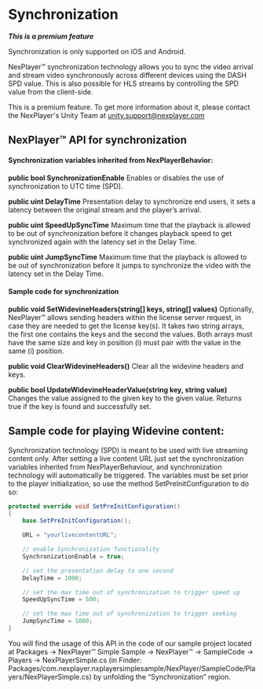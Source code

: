 # Synchronization

***This is a premium feature***

Synchronization is only supported on iOS and Android.

NexPlayer™ synchronization technology allows you to sync the video arrival and stream video synchronously across different devices using the DASH SPD value. This is also possible for HLS streams by controlling the SPD value from the client-side.

This is a premium feature. To get more information about it, please contact the NexPlayer's Unity Team at unity.support@nexplayer.com

## NexPlayer™ API for synchronization

#### Synchronization variables inherited from NexPlayerBehavior:

**public bool SynchronizationEnable**
Enables or disables the use of synchronization to UTC time (SPD).

**public uint DelayTime**
Presentation delay to synchronize end users, it sets a latency between the original stream and the player’s arrival.

**public uint SpeedUpSyncTime**
Maximum time that the playback is allowed to be out of synchronization before it changes playback speed to get synchronized again with the latency set in the Delay Time.

**public uint JumpSyncTime**
Maximum time that the playback is allowed to be out of synchronization before it jumps to synchronize the video with the latency set in the Delay Time.

#### Sample code for synchronization

**public void SetWidevineHeaders(string[] keys, string[] values)**
Optionally, NexPlayer™ allows sending headers within the license server request, in case they are needed to get the license key(s). It takes two string arrays, the first one contains the keys and the second the values. Both arrays must have the same size and key in position (i) must pair with the value in the same (i) position.

**public void ClearWidevineHeaders()**
Clear all the widevine headers and keys.

**public bool UpdateWidevineHeaderValue(string key, string value)**
Changes the value assigned to the given key to the given value. Returns true if the key is found and successfully set.


## Sample code for playing Widevine content:

Synchronization technology (SPD) is meant to be used with live streaming content only. After setting a live content URL just set the synchronization variables inherited from NexPlayerBehaviour, and synchronization technology will automatically be triggered. The variables must be set prior to the player initialization, so use the method SetPreInitConfiguration to do so:


```csharp
protected override void SetPreInitConfiguration()
{
    base.SetPreInitConfiguration();

    URL = "yourlivecontentURL";

    // enable Synchronization functionality
    SynchronizationEnable = true;

    // set the presentation delay to one second
    DelayTime = 1000;

    // set the max time out of synchronization to trigger speed up
    SpeedUpSyncTime = 500;

    // set the max time out of synchronization to trigger seeking
    JumpSyncTime = 1000;
}
```
You will find the usage of this API in the code of our sample project located at Packages → NexPlayer™ Simple Sample → NexPlayer™ → SampleCode → Players → NexPlayerSimple.cs (in Finder: Packages/com.nexplayer.nxplayersimplesample/NexPlayer/SampleCode/Players/NexPlayerSimple.cs) by unfolding the “Synchronization” region.
